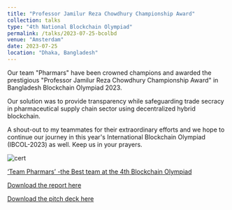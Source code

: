 ```yaml
---
title: "Professor Jamilur Reza Chowdhury Championship Award"
collection: talks
type: "4th National Blockchain Olympiad"
permalink: /talks/2023-07-25-bcolbd
venue: "Amsterdam"
date: 2023-07-25
location: "Dhaka, Bangladesh"
---
```


Our team "Pharmars" have been crowned champions and awarded the prestigious "Professor Jamilur Reza Chowdhury Championship Award" in Bangladesh Blockchain Olympiad 2023.

Our solution was to provide transparency while safeguarding trade secracy in pharmaceutical supply chain sector using decentralized hybrid blockchain.

A shout-out to my teammates for their extraordinary efforts and we hope to continue our journey in this year's International Blockchain Olympiad (IBCOL-2023) as well. Keep us in your prayers.

![cert](https://saleheenshafiq9.github.io/images/bcolbd.jpg)


[‘Team Pharmars’ -the Best team at the 4th Blockchain Olympiad](https://digibanglatech.news/english/107864/?swcfpc=1&fbclid=IwAR3x6qd-_eU8Bzay9fqfqj7bdtin6X97DMaX-c4NoLhewoWPGmvK2UHxQdg)

[Download the report here](https://saleheenshafiq9.github.io/files/bc-paper.pdf)  

[Download the pitch deck here](https://saleheenshafiq9.github.io/files/bc-deck.pdf)
